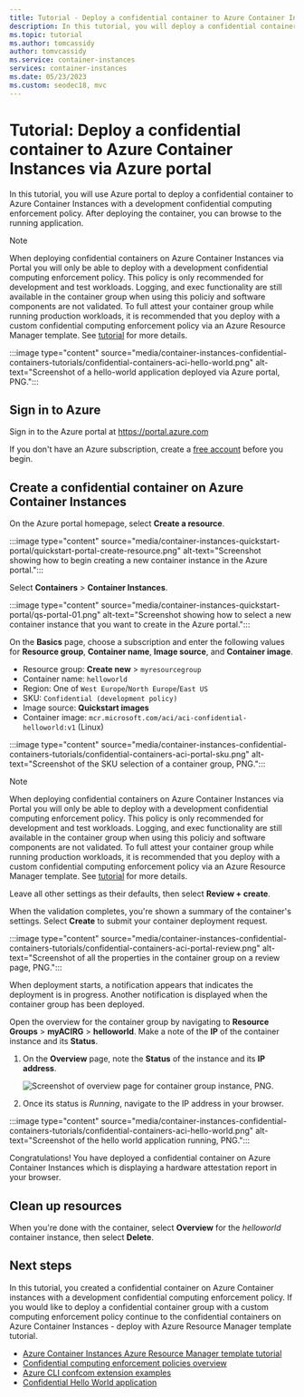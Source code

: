 ```yaml
---
title: Tutorial - Deploy a confidential container to Azure Container Instances via Azure portal
description: In this tutorial, you will deploy a confidential container with a development policy to Azure Container Instances via Azure portal.
ms.topic: tutorial
ms.author: tomcassidy
author: tomvcassidy
ms.service: container-instances
services: container-instances
ms.date: 05/23/2023
ms.custom: seodec18, mvc
---
```


# Tutorial: Deploy a confidential container to Azure Container Instances via Azure portal

In this tutorial, you will use Azure portal to deploy a confidential container to Azure Container Instances with a development confidential computing enforcement policy. After deploying the container, you can browse to the running application. 

> [!NOTE]
> When deploying confidential containers on Azure Container Instances via Portal you will only be able to deploy with a development confidential computing enforcement policy. This policy is only recommended for development and test workloads. Logging,  and exec functionality are still available in the container group when using this policiy and software components are not validated. To full attest your container group while running production workloads, it is recommended that you deploy with a custom confidential computing enforcement policy via an Azure Resource Manager template. See [tutorial](./container-instances-tutorial-deploy-confidential-containers-cce-arm.md) for more details.

:::image type="content" source="media/container-instances-confidential-containers-tutorials/confidential-containers-aci-hello-world.png" alt-text="Screenshot of a hello-world application deployed via Azure portal, PNG.":::

## Sign in to Azure 

Sign in to the Azure portal at https://portal.azure.com

If you don't have an Azure subscription, create a [free account][azure-free-account] before you begin.

## Create a confidential container on Azure Container Instances 

On the Azure portal homepage, select **Create a resource**.

:::image type="content" source="media/container-instances-quickstart-portal/quickstart-portal-create-resource.png" alt-text="Screenshot showing how to begin creating a new container instance in the Azure portal.":::

Select **Containers** > **Container Instances**.

:::image type="content" source="media/container-instances-quickstart-portal/qs-portal-01.png" alt-text="Screenshot showing how to select a new container instance that you want to create in the Azure portal.":::

On the **Basics** page, choose a subscription and enter the following values for **Resource group**, **Container name**, **Image source**, and **Container image**.

* Resource group: **Create new** > `myresourcegroup`
* Container name: `helloworld`
* Region: One of `West Europe`/`North Europe`/`East US`
* SKU: `Confidential (development policy)`
* Image source: **Quickstart images**
* Container image: `mcr.microsoft.com/aci/aci-confidential-helloworld:v1` (Linux)

:::image type="content" source="media/container-instances-confidential-containers-tutorials/confidential-containers-aci-portal-sku.png" alt-text="Screenshot of the SKU selection of a container group, PNG.":::

> [!NOTE]
> When deploying confidential containers on Azure Container Instances via Portal you will only be able to deploy with a development confidential computing enforcement policy. This policy is only recommended for development and test workloads. Logging,  and exec functionality are still available in the container group when using this policiy and software components are not validated. To full attest your container group while running production workloads, it is recommended that you deploy with a custom confidential computing enforcement policy via an Azure Resource Manager template. See [tutorial](./container-instances-tutorial-deploy-confidential-containers-cce-arm.md) for more details.

Leave all other settings as their defaults, then select **Review + create**.

When the validation completes, you're shown a summary of the container's settings. Select **Create** to submit your container deployment request.

:::image type="content" source="media/container-instances-confidential-containers-tutorials/confidential-containers-aci-portal-review.png" alt-text="Screenshot of all the properties in the container group on a review page, PNG.":::

When deployment starts, a notification appears that indicates the deployment is in progress. Another notification is displayed when the container group has been deployed.

Open the overview for the container group by navigating to **Resource Groups** > **myACIRG** > **helloworld**. Make a note of the **IP** of the container instance and its **Status**.

1. On the **Overview** page, note the **Status** of the instance and its **IP address**.

    ![Screenshot of overview page for container group instance, PNG.](media/container-instances-confidential-containers-tutorials/confidential-containers-cce-portal.png)

2. Once its status is *Running*, navigate to the IP address in your browser. 

:::image type="content" source="media/container-instances-confidential-containers-tutorials/confidential-containers-aci-hello-world.png" alt-text="Screenshot of the hello world application running, PNG.":::

Congratulations! You have deployed a confidential container on Azure Container Instances which is displaying a hardware attestation report in your browser. 

## Clean up resources

When you're done with the container, select **Overview** for the *helloworld* container instance, then select **Delete**.

## Next steps

In this tutorial, you created a confidential container on Azure Container instances with a development confidential computing enforcement policy. If you would like to deploy a confidential container group with a custom computing enforcement policy continue to the confidential containers on Azure Container Instances - deploy with Azure Resource Manager template tutorial. 


* [Azure Container Instances Azure Resource Manager template tutorial](./container-instances-tutorial-deploy-confidential-containers-cce-arm.md)
* [Confidential computing enforcement policies overview](./container-instances-confidential-overview.md)
* [Azure CLI confcom extension examples](https://github.com/Azure/azure-cli-extensions/blob/main/src/confcom/azext_confcom/README.md)
* [Confidential Hello World application](https://aka.ms/ccacihelloworld)

<!-- LINKS - External -->
[azure-free-account]: https://azure.microsoft.com/free/
